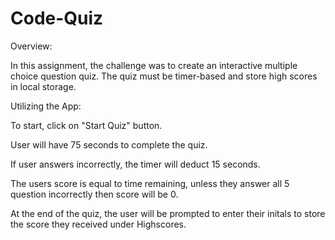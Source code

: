# Code-Quiz


Overview:

In this assignment, the challenge was to create an interactive multiple choice question quiz. The quiz must be timer-based and store high scores in local storage.

Utilizing the App:

To start, click on "Start Quiz" button.

User will have 75 seconds to complete the quiz.

If user answers incorrectly, the timer will deduct 15 seconds.

The users score is equal to time remaining, unless they answer all 5 question incorrectly then score will be 0.

At the end of the quiz, the user will be prompted to enter their initals to store the score they received under Highscores.
